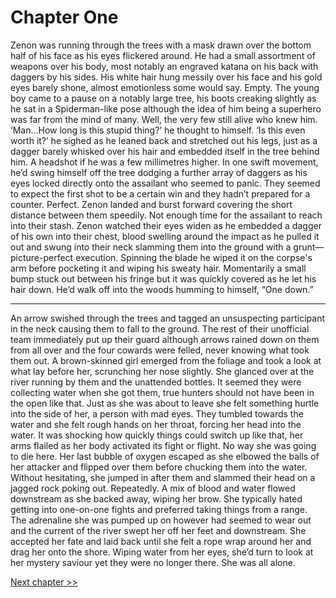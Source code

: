 # Chapter One

Zenon was running through the trees with a mask drawn over the bottom half of his face as his eyes flickered around. He had a small assortment of weapons over his body, most notably an engraved katana on his back with daggers by his sides. His white hair hung messily over his face and his gold eyes barely shone, almost emotionless some would say. Empty. The young boy came to a pause on a notably large tree, his boots creaking slightly as he sat in a Spiderman-like pose although the idea of him being a superhero was far from the mind of many. Well, the very few still alive who knew him. 
‘Man…How long is this stupid thing?’ he thought to himself. ‘Is this even worth it?’ he sighed as he leaned back and stretched out his legs, just as a dagger barely whisked over his hair and embedded itself in the tree behind him. A headshot if he was a few millimetres higher. In one swift movement, he’d swing himself off the tree dodging a further array of daggers as his eyes locked directly onto the assailant who seemed to panic. They seemed to expect the first shot to be a certain win and they hadn’t prepared for a counter. Perfect. Zenon landed and burst forward covering the short distance between them speedily. Not enough time for the assailant to reach into their stash. Zenon watched their eyes widen as he embedded a dagger of his own into their chest, blood swelling around the impact as he pulled it out and swung into their neck slamming them into the ground with a grunt—picture-perfect execution. 
Spinning the blade he wiped it on the corpse's arm before pocketing it and wiping his sweaty hair. Momentarily a small bump stuck out between his fringe but it was quickly covered as he let his hair down. He’d walk off into the woods humming to himself, “One down.”

---

An arrow swished through the trees and tagged an unsuspecting participant in the neck causing them to fall to the ground. The rest of their unofficial team immediately put up their guard although arrows rained down on them from all over and the four cowards were felled, never knowing what took them out. A brown-skinned girl emerged from the foliage and took a look at what lay before her, scrunching her nose slightly. She glanced over at the river running by them and the unattended bottles. It seemed they were collecting water when she got them, true hunters should not have been in the open like that. Just as she was about to leave she felt something hurtle into the side of her, a person with mad eyes. They tumbled towards the water and she felt rough hands on her throat, forcing her head into the water. It was shocking how quickly things could switch up like that, her arms flailed as her body activated its fight or flight. No way she was going to die here. Her last bubble of oxygen escaped as she elbowed the balls of her attacker and flipped over them before chucking them into the water. Without hesitating, she jumped in after them and slammed their head on a jagged rock poking out. Repeatedly. A mix of blood and water flowed downstream as she backed away, wiping her brow. She typically hated getting into one-on-one fights and preferred taking things from a range. 
The adrenaline she was pumped up on however had seemed to wear out and the current of the river swept her off her feet and downstream. She accepted her fate and laid back until she felt a rope wrap around her and drag her onto the shore. Wiping water from her eyes, she’d turn to look at her mystery saviour yet they were no longer there. She was all alone.

[Next chapter >>](<Chapter 2.md>)